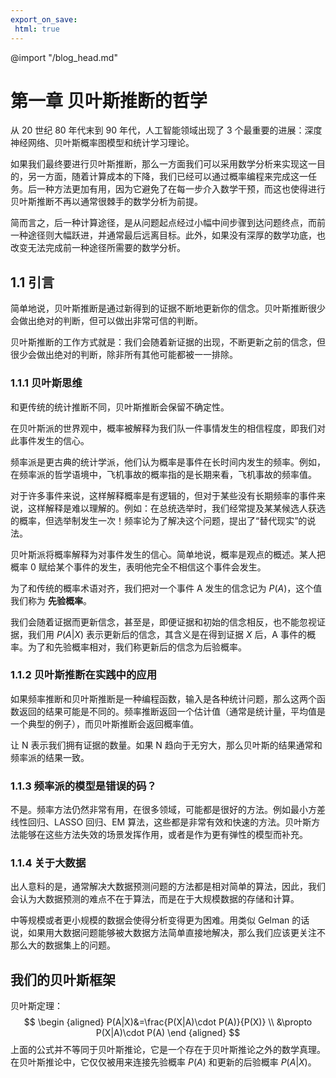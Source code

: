 ```yaml
---
export_on_save:
 html: true
---
```

@import "/blog_head.md"


# 第一章 贝叶斯推断的哲学

从 20 世纪 80 年代末到 90 年代，人工智能领域出现了 3 个最重要的进展：深度神经网络、贝叶斯概率图模型和统计学习理论。

如果我们最终要进行贝叶斯推断，那么一方面我们可以采用数学分析来实现这一目的，另一方面，随着计算成本的下降，我们已经可以通过概率编程来完成这一任务。后一种方法更加有用，因为它避免了在每一步介入数学干预，而这也使得进行贝叶斯推断不再以通常很棘手的数学分析为前提。

简而言之，后一种计算途径，是从问题起点经过小幅中间步骤到达问题终点，而前一种途径则大幅跃进，并通常最后远离目标。此外，如果没有深厚的数学功底，也改变无法完成前一种途径所需要的数学分析。

## 1.1 引言

简单地说，贝叶斯推断是通过新得到的证据不断地更新你的信念。贝叶斯推断很少会做出绝对的判断，但可以做出非常可信的判断。

贝叶斯推断的工作方式就是：我们会随着新证据的出现，不断更新之前的信念，但很少会做出绝对的判断，除非所有其他可能都被一一排除。

### 1.1.1 贝叶斯思维

和更传统的统计推断不同，贝叶斯推断会保留不确定性。

在贝叶斯派的世界观中，概率被解释为我们队一件事情发生的相信程度，即我们对此事件发生的信心。

频率派是更古典的统计学派，他们认为概率是事件在长时间内发生的频率。例如，在频率派的哲学语境中，飞机事故的概率指的是长期来看，飞机事故的频率值。

对于许多事件来说，这样解释概率是有逻辑的，但对于某些没有长期频率的事件来说，这样解释是难以理解的。例如：在总统选举时，我们经常提及某某候选人获选的概率，但选举制发生一次！频率论为了解决这个问题，提出了“替代现实”的说法。

贝叶斯派将概率解释为对事件发生的信心。简单地说，概率是观点的概述。某人把概率 0 赋给某个事件的发生，表明他完全不相信这个事件会发生。

为了和传统的概率术语对齐，我们把对一个事件 A 发生的信念记为 $P(A)$，这个值我们称为 **先验概率**。

我们会随着证据而更新信念，甚至是，即便证据和初始的信念相反，也不能忽视证据，我们用 $P(A|X)$ 表示更新后的信念，其含义是在得到证据 $X$ 后，A 事件的概率。为了和先验概率相对，我们称更新后的信念为后验概率。

### 1.1.2 贝叶斯推断在实践中的应用

如果频率推断和贝叶斯推断是一种编程函数，输入是各种统计问题，那么这两个函数返回的结果可能是不同的。频率推断返回一个估计值（通常是统计量，平均值是一个典型的例子），而贝叶斯推断会返回概率值。

让 N 表示我们拥有证据的数量。如果 N 趋向于无穷大，那么贝叶斯的结果通常和频率派的结果一致。

### 1.1.3 频率派的模型是错误的码？

不是。频率方法仍然非常有用，在很多领域，可能都是很好的方法。例如最小方差线性回归、LASSO 回归、EM 算法，这些都是非常有效和快速的方法。贝叶斯方法能够在这些方法失效的场景发挥作用，或者是作为更有弹性的模型而补充。

### 1.1.4 关于大数据

出人意料的是，通常解决大数据预测问题的方法都是相对简单的算法，因此，我们会认为大数据预测的难点不在于算法，而是在于大规模数据的存储和计算。

中等规模或者更小规模的数据会使得分析变得更为困难。用类似 Gelman 的话说，如果用大数据问题能够被大数据方法简单直接地解决，那么我们应该更关注不那么大的数据集上的问题。

## 我们的贝叶斯框架

贝叶斯定理：
$$
\begin {aligned}
P(A|X)&=\frac{P(X|A)\cdot P(A)}{P(X)} \\
&\propto P(X|A)\cdot P(A)
\end {aligned}
$$
上面的公式并不等同于贝叶斯推论，它是一个存在于贝叶斯推论之外的数学真理。在贝叶斯推论中，它仅仅被用来连接先验概率 $P(A)$ 和更新的后验概率 $P(A|X)$。

